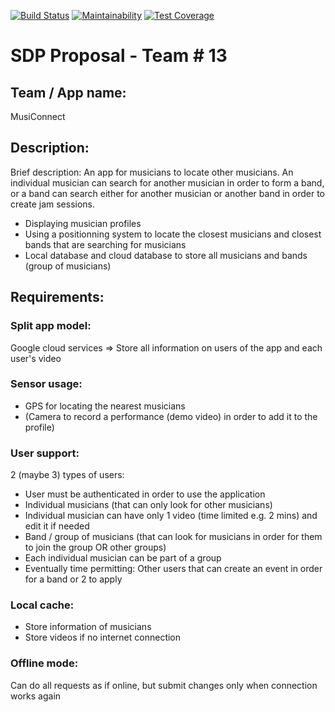 [![Build Status](https://travis-ci.org/ayman-mezghani/MusiConnect.svg?branch=master)](https://travis-ci.org/ayman-mezghani/MusiConnect)
[![Maintainability](https://api.codeclimate.com/v1/badges/7d48f8b222b5301a9c7d/maintainability)](https://codeclimate.com/github/ayman-mezghani/MusiConnect/maintainability)
[![Test Coverage](https://api.codeclimate.com/v1/badges/7d48f8b222b5301a9c7d/test_coverage)](https://codeclimate.com/github/ayman-mezghani/MusiConnect/test_coverage)

# SDP Proposal - Team \# 13

## Team / App name:
MusiConnect

## Description:
Brief description: An app for musicians to locate other musicians. An individual musician can search for another musician in order to form a band, or a band can search either for another musician or another band in order to create jam sessions.
- Displaying musician profiles
- Using a positionning system to locate the closest musicians and closest bands that are searching for musicians
- Local database and cloud database to store all musicians and bands (group of musicians)

## Requirements:
### Split app model:
Google cloud services => Store all information on users of the app and each user's video

### Sensor usage:
- GPS for locating the nearest musicians
- (Camera to record a performance (demo video) in order to add it to the profile)

### User support:
2 (maybe 3) types of users:
- User must be authenticated in order to use the application
- Individual musicians (that can only look for other musicians)
- Individual musician can have only 1 video (time limited e.g. 2 mins) and edit it if needed
- Band / group of musicians (that can look for musicians in order for them to join the group OR other groups)
- Each individual musician can be part of a group
- Eventually time permitting: Other users that can create an event in order for a band or 2 to apply

### Local cache:
- Store information of musicians
- Store videos if no internet connection

### Offline mode:
Can do all requests as if online, but submit changes only when connection works again
